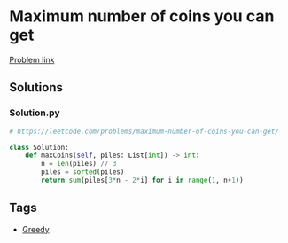 # Maximum number of coins you can get

[Problem link](https://leetcode.com/problems/maximum-number-of-coins-you-can-get/)

## Solutions


### Solution.py
```py
# https://leetcode.com/problems/maximum-number-of-coins-you-can-get/

class Solution:
    def maxCoins(self, piles: List[int]) -> int:
        n = len(piles) // 3
        piles = sorted(piles)
        return sum(piles[3*n - 2*i] for i in range(1, n+1))
```
## Tags

* [Greedy](/Collections/greedy.md#greedy)

